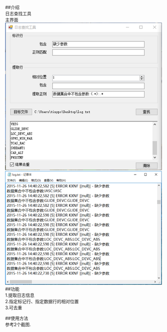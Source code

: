 ##介绍  
日志查找工具  
主界面  
![LogFinder](https://raw.githubusercontent.com/tinygg/Tools.Net/master/LogFinder/LogFinder.png)  
![LogFinder](https://raw.githubusercontent.com/tinygg/Tools.Net/master/LogFinder/demo_data.png)
##功能  
1.提取日志信息  
2.指定标记行、指定数据行的相对位置  
3.可去重  

##使用方法  
参考2个截图.  
